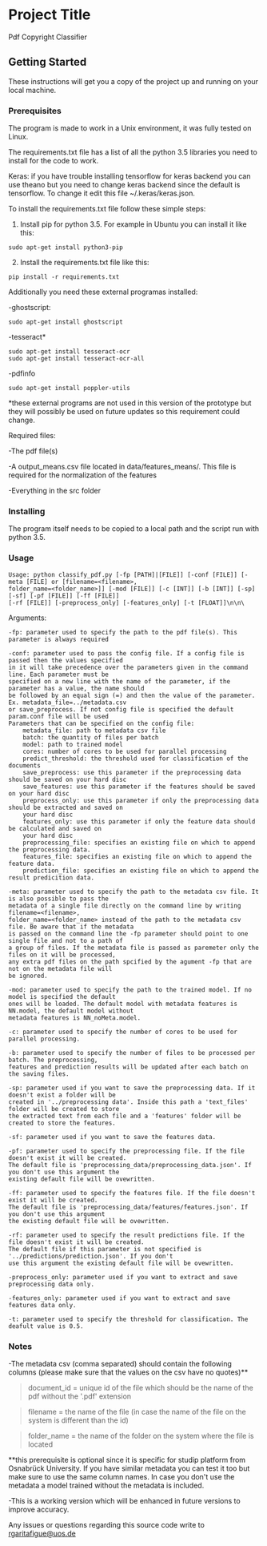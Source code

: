 # Project Title

Pdf Copyright Classifier

## Getting Started

These instructions will get you a copy of the project up and running on your local machine.

### Prerequisites

The program is made to work in a Unix environment, it was fully tested on Linux.

The requirements.txt file has a list of all the python 3.5 libraries you need to install for the 
code to work.

Keras: if you have trouble installing tensorflow for keras backend you can use theano but you need to change keras 
backend since the default is tensorflow. To change it edit this file ~/.keras/keras.json.


To install the requirements.txt file follow these simple steps:

1. Install pip for python 3.5. For example in Ubuntu you can install it like this:

```
sudo apt-get install python3-pip 
```
2. Install the requirements.txt file like this:
```
pip install -r requirements.txt
```

Additionally you need these external programas installed:

-ghostscript:
```
sudo apt-get install ghostscript
```

-tesseract*
```
sudo apt-get install tesseract-ocr
sudo apt-get install tesseract-ocr-all
```

-pdfinfo
```
sudo apt-get install poppler-utils

```

*these external programs are not used in this version of the prototype but they will possibly be used on future updates so this requirement could change.


Required files:

-The pdf file(s)

-A output_means.csv file located in data/features_means/. This file is required for the normalization of the features

-Everything in the src folder

### Installing

The program itself needs to be copied to a local path and the script run with python 3.5.

### Usage
```
Usage: python classify_pdf.py [-fp [PATH]|[FILE]] [-conf [FILE]] [-meta [FILE] or [filename=<filename>,
folder_name=<folder_name>]] [-mod [FILE]] [-c [INT]] [-b [INT]] [-sp] [-sf] [-pf [FILE]] [-ff [FILE]] 
[-rf [FILE]] [-preprocess_only] [-features_only] [-t [FLOAT]]\n\n\
```
Arguments:

    -fp: parameter used to specify the path to the pdf file(s). This parameter is always required
    
    -conf: parameter used to pass the config file. If a config file is passed then the values specified
    in it will take precedence over the parameters given in the command line. Each parameter must be 
    specified on a new line with the name of the parameter, if the parameter has a value, the name should 
    be followed by an equal sign (=) and then the value of the parameter. Ex. metadata_file=../metadata.csv 
    or save_preprocess. If not config file is specified the default param.conf file will be used 
    Parameters that can be specified on the config file:
        metadata_file: path to metadata csv file
        batch: the quantity of files per batch
        model: path to trained model
        cores: number of cores to be used for parallel processing
        predict_threshold: the threshold used for classification of the documents
        save_preprocess: use this parameter if the preprocessing data should be saved on your hard disc
        save_features: use this parameter if the features should be saved on your hard disc
        preprocess_only: use this parameter if only the preprocessing data should be extracted and saved on
        your hard disc
        features_only: use this parameter if only the feature data should be calculated and saved on 
        your hard disc
        preprocessing_file: specifies an existing file on which to append the preprocessing data.
        features_file: specifies an existing file on which to append the feature data.
        prediction_file: specifies an existing file on which to append the result predicition data.
    
    -meta: parameter used to specify the path to the metadata csv file. It is also possible to pass the 
    metadata of a single file directly on the command line by writing filename=<filename>,
    folder_name=<folder_name> instead of the path to the metadata csv file. Be aware that if the metadata 
    is passed on the command line the -fp parameter should point to one single file and not to a path of 
    a group of files. If the metadata file is passed as paremeter only the files on it will be processed,
    any extra pdf files on the path spcified by the agument -fp that are not on the metadata file will
    be ignored.
    
    -mod: parameter used to specify the path to the trained model. If no model is specified the default 
    ones will be loaded. The default model with metadata features is NN.model, the default model without 
    metadata features is NN_noMeta.model.
    
    -c: parameter used to specify the number of cores to be used for parallel processing. 
    
    -b: parameter used to specify the number of files to be processed per batch. The preprocessing, 
    features and prediction results will be updated after each batch on the saving files.
    
    -sp: parameter used if you want to save the preprocessing data. If it doesn't exist a folder will be 
    created in '../preprocessing data'. Inside this path a 'text_files' folder will be created to store 
    the extracted text from each file and a 'features' folder will be created to store the features.
    
    -sf: parameter used if you want to save the features data.
    
    -pf: parameter used to specify the preprocessing file. If the file doesn't exist it will be created.
    The default file is 'preprocessing_data/preprocessing_data.json'. If you don't use this argument the 
    existing default file will be ovewritten.
    
    -ff: parameter used to specify the features file. If the file doesn't exist it will be created.
    The default file is 'preprocessing_data/features/features.json'. If you don't use this argument
    the existing default file will be ovewritten.
    
    -rf: parameter used to specify the result predictions file. If the file doesn't exist it will be created. 
    The default file if this parameter is not specified is '../predictions/prediction.json'. If you don't 
    use this argument the existing default file will be ovewritten.
    
    -preprocess_only: parameter used if you want to extract and save preprocessing data only.
    
    -features_only: parameter used if you want to extract and save features data only.
    
    -t: parameter used to specify the threshold for classification. The deafult value is 0.5.

### Notes

-The metadata csv (comma separated) should contain the following columns (please make sure that the values on the csv have no quotes)**

>document_id = unique id of the file which should be the name of the pdf without the '.pdf' extension

>filename = the name of the file (in case the name of the file on the system is different than the id)

>folder_name = the name of the folder on the system where the file is located

**this prerequisite is optional since it is specific for studip platform from Osnabrück University. If you have similar metadata you can test it too but make sure to use the same column names. In case you don't use the metadata a model trained without the metadata is included.

-This is a working version which will be enhanced in future versions to improve accuracy.

Any issues or questions regarding this source code write to rgaritafigue@uos.de 
